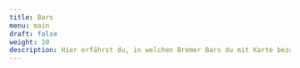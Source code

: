 ```yaml
---
title: Bars
menu: main
draft: false
weight: 10
description: Hier erfährst du, in welchen Bremer Bars du mit Karte bezahlen kannst.
---
```

